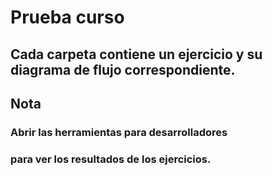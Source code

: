 # Prueba curso

## Cada carpeta contiene un ejercicio y su diagrama de flujo correspondiente.

## Nota
### Abrir las herramientas para desarrolladores 
### para ver los resultados de los ejercicios.